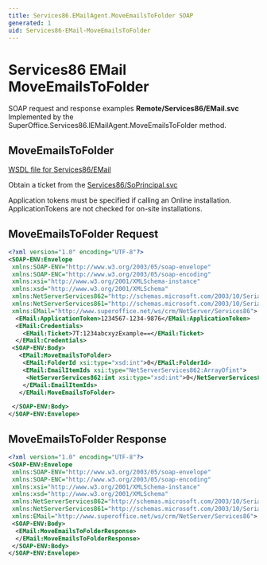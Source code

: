 ```yaml
---
title: Services86.EMailAgent.MoveEmailsToFolder SOAP
generated: 1
uid: Services86-EMail-MoveEmailsToFolder
---
```


# Services86 EMail MoveEmailsToFolder

SOAP request and response examples **Remote/Services86/EMail.svc**
Implemented by the <see cref="M:SuperOffice.Services86.IEMailAgent.MoveEmailsToFolder">SuperOffice.Services86.IEMailAgent.MoveEmailsToFolder</see> method.

## MoveEmailsToFolder

[WSDL file for Services86/EMail](../Services86-EMail.md)

Obtain a ticket from the [Services86/SoPrincipal.svc](../SoPrincipal/index.md)

Application tokens must be specified if calling an Online installation. ApplicationTokens are not checked for on-site installations.

## MoveEmailsToFolder Request

```xml
<?xml version="1.0" encoding="UTF-8"?>
<SOAP-ENV:Envelope
 xmlns:SOAP-ENV="http://www.w3.org/2003/05/soap-envelope"
 xmlns:SOAP-ENC="http://www.w3.org/2003/05/soap-encoding"
 xmlns:xsi="http://www.w3.org/2001/XMLSchema-instance"
 xmlns:xsd="http://www.w3.org/2001/XMLSchema"
 xmlns:NetServerServices862="http://schemas.microsoft.com/2003/10/Serialization/Arrays"
 xmlns:NetServerServices861="http://schemas.microsoft.com/2003/10/Serialization/"
 xmlns:EMail="http://www.superoffice.net/ws/crm/NetServer/Services86">
  <EMail:ApplicationToken>1234567-1234-9876</EMail:ApplicationToken>
  <EMail:Credentials>
    <EMail:Ticket>7T:1234abcxyzExample==</EMail:Ticket>
  </EMail:Credentials>
 <SOAP-ENV:Body>
   <EMail:MoveEmailsToFolder>
    <EMail:FolderId xsi:type="xsd:int">0</EMail:FolderId>
    <EMail:EmailItemIds xsi:type="NetServerServices862:ArrayOfint">
     <NetServerServices862:int xsi:type="xsd:int">0</NetServerServices862:int>
    </EMail:EmailItemIds>
   </EMail:MoveEmailsToFolder>

 </SOAP-ENV:Body>
</SOAP-ENV:Envelope>

```

## MoveEmailsToFolder Response

```xml
<?xml version="1.0" encoding="UTF-8"?>
<SOAP-ENV:Envelope
 xmlns:SOAP-ENV="http://www.w3.org/2003/05/soap-envelope"
 xmlns:SOAP-ENC="http://www.w3.org/2003/05/soap-encoding"
 xmlns:xsi="http://www.w3.org/2001/XMLSchema-instance"
 xmlns:xsd="http://www.w3.org/2001/XMLSchema"
 xmlns:NetServerServices862="http://schemas.microsoft.com/2003/10/Serialization/Arrays"
 xmlns:NetServerServices861="http://schemas.microsoft.com/2003/10/Serialization/"
 xmlns:EMail="http://www.superoffice.net/ws/crm/NetServer/Services86">
 <SOAP-ENV:Body>
  <EMail:MoveEmailsToFolderResponse>
  </EMail:MoveEmailsToFolderResponse>
 </SOAP-ENV:Body>
</SOAP-ENV:Envelope>

```
